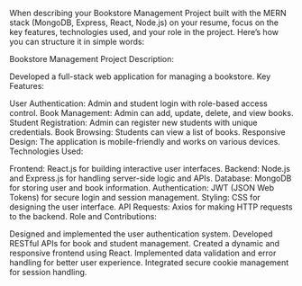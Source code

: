 
When describing your Bookstore Management Project built with the MERN stack (MongoDB, Express, React, Node.js) on your resume, focus on the key features, technologies used, and your role in the project. Here’s how you can structure it in simple words:

Bookstore Management Project
Description:

Developed a full-stack web application for managing a bookstore.
Key Features:

User Authentication: Admin and student login with role-based access control.
Book Management: Admin can add, update, delete, and view books.
Student Registration: Admin can register new students with unique credentials.
Book Browsing: Students can view a list of books.
Responsive Design: The application is mobile-friendly and works on various devices.
Technologies Used:

Frontend: React.js for building interactive user interfaces.
Backend: Node.js and Express.js for handling server-side logic and APIs.
Database: MongoDB for storing user and book information.
Authentication: JWT (JSON Web Tokens) for secure login and session management.
Styling: CSS for designing the user interface.
API Requests: Axios for making HTTP requests to the backend.
Role and Contributions:

Designed and implemented the user authentication system.
Developed RESTful APIs for book and student management.
Created a dynamic and responsive frontend using React.
Implemented data validation and error handling for better user experience.
Integrated secure cookie management for session handling.
